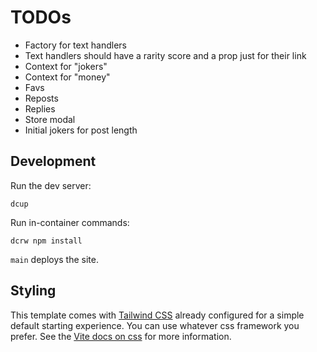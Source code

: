 # TODOs

* Factory for text handlers
* Text handlers should have a rarity score and a prop just for their link
* Context for "jokers"
* Context for "money"
* Favs
* Reposts
* Replies
* Store modal
* Initial jokers for post length

## Development

Run the dev server:

```shellscript
dcup
```

Run in-container commands:

```shellscript
dcrw npm install
```

`main` deploys the site.

## Styling

This template comes with [Tailwind CSS](https://tailwindcss.com/) already configured for a simple default starting experience. You can use whatever css framework you prefer. See the [Vite docs on css](https://vitejs.dev/guide/features.html#css) for more information.
